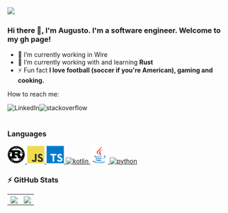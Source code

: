 <img src="https://images.unsplash.com/photo-1431512284068-4c4002298068?ixlib=rb-1.2.1&ixid=eyJhcHBfaWQiOjEyMDd9&auto=format&fit=crop&w=1280&h=300&q=100"/>

### Hi there 👋, I'm Augusto. I'm a software engineer. Welcome to my gh page! 

- 🔭 I’m currently working in Wire
- 🌱 I’m currently working with and learning **Rust**
- ⚡ Fun fact **I love football (soccer if you're American), gaming and cooking.**

How to reach me: 

[<img align="left" alt="LinkedIn" src="https://img.shields.io/badge/linkedin-%230077B5.svg?&style=for-the-badge&logo=linkedin&logoColor=white" />][linkedin]
[<img align="left" alt="stackoverflow" src="https://img.shields.io/badge/stack%20overflow-FE7A16?logo=stack-overflow&logoColor=white&style=for-the-badge" />][stackoverflow]

<br />
<br />

### Languages

<p align="left"> <a href="https://www.rust-lang.org" target="_blank"> <img src="https://raw.githubusercontent.com/devicons/devicon/master/icons/rust/rust-original.svg" alt="rust" width="40" height="40"/> </a> <a href="https://developer.mozilla.org/en-US/docs/Web/JavaScript" target="_blank"> <img src="https://raw.githubusercontent.com/devicons/devicon/master/icons/javascript/javascript-original.svg" alt="javascript" width="40" height="40"/> </a> <a href="https://www.typescriptlang.org/" target="_blank"> <img src="https://raw.githubusercontent.com/devicons/devicon/master/icons/typescript/typescript-original.svg" alt="typescript" width="40" height="40"/> </a> <a href="https://kotlinlang.org" target="_blank"> <img src="https://www.vectorlogo.zone/logos/kotlinlang/kotlinlang-icon.svg" alt="kotlin" width="40" height="40"/> </a> <a href="https://www.java.com" target="_blank"> <img src="https://raw.githubusercontent.com/devicons/devicon/master/icons/java/java-original.svg" alt="java" width="40" height="40"/> </a><a href="https://www.python.org" target="_blank"> <img src="https://www.vectorlogo.zone/logos/python/python-icon.svg" alt="python" width="40" height="40"/> </a></p>

### :zap: GitHub Stats

  <table>
    <tr>
        <td><img width="340px" align="center" src="https://github-readme-stats.vercel.app/api/top-langs/?username=augustocdias&hide=html&layout=compact&theme=dark" /></td>
        <td><img width="406px" align="center" src="https://github-readme-stats.vercel.app/api?username=augustocdias&hide=html&layout=full&theme=dark"/></td>
    </tr>   
  </table>


[linkedin]: https://www.linkedin.com/in/augustodias/
[stackoverflow]: https://stackoverflow.com/users/684562/augusto
[twitter]: https://twitter.com/augustocdias
